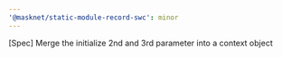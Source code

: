 ```yaml
---
'@masknet/static-module-record-swc': minor
---
```


[Spec] Merge the initialize 2nd and 3rd parameter into a context object
